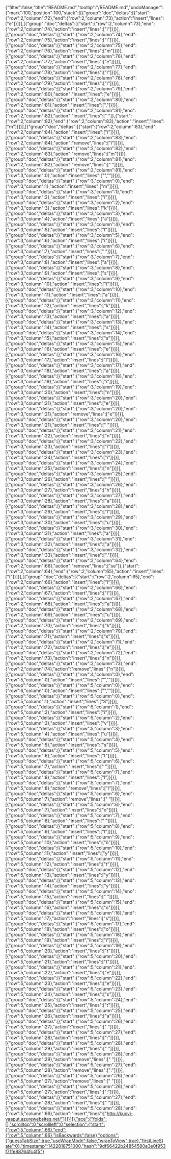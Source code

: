 {"filter":false,"title":"README.md","tooltip":"/README.md","undoManager":{"mark":100,"position":100,"stack":[[{"group":"doc","deltas":[{"start":{"row":2,"column":72},"end":{"row":2,"column":73},"action":"insert","lines":["e"]}]}],[{"group":"doc","deltas":[{"start":{"row":2,"column":73},"end":{"row":2,"column":74},"action":"insert","lines":["l"]}]}],[{"group":"doc","deltas":[{"start":{"row":2,"column":74},"end":{"row":2,"column":75},"action":"insert","lines":["i"]}]}],[{"group":"doc","deltas":[{"start":{"row":2,"column":75},"end":{"row":2,"column":76},"action":"insert","lines":["m"]}]}],[{"group":"doc","deltas":[{"start":{"row":2,"column":76},"end":{"row":2,"column":77},"action":"insert","lines":["e"]}]}],[{"group":"doc","deltas":[{"start":{"row":2,"column":77},"end":{"row":2,"column":78},"action":"insert","lines":["l"]}]}],[{"group":"doc","deltas":[{"start":{"row":2,"column":78},"end":{"row":2,"column":79},"action":"insert","lines":["l"]}]}],[{"group":"doc","deltas":[{"start":{"row":2,"column":79},"end":{"row":2,"column":80},"action":"insert","lines":["e"]}]}],[{"group":"doc","deltas":[{"start":{"row":2,"column":80},"end":{"row":2,"column":81},"action":"insert","lines":[","]}]}],[{"group":"doc","deltas":[{"start":{"row":2,"column":81},"end":{"row":2,"column":82},"action":"insert","lines":[" "]},{"start":{"row":2,"column":82},"end":{"row":2,"column":83},"action":"insert","lines":["m"]}]}],[{"group":"doc","deltas":[{"start":{"row":2,"column":83},"end":{"row":2,"column":84},"action":"insert","lines":["i"]}]}],[{"group":"doc","deltas":[{"start":{"row":2,"column":83},"end":{"row":2,"column":84},"action":"remove","lines":["i"]}]}],[{"group":"doc","deltas":[{"start":{"row":2,"column":82},"end":{"row":2,"column":83},"action":"remove","lines":["m"]}]}],[{"group":"doc","deltas":[{"start":{"row":2,"column":81},"end":{"row":2,"column":82},"action":"remove","lines":[" "]}]}],[{"group":"doc","deltas":[{"start":{"row":2,"column":81},"end":{"row":3,"column":0},"action":"insert","lines":["",""]}]}],[{"group":"doc","deltas":[{"start":{"row":3,"column":0},"end":{"row":3,"column":1},"action":"insert","lines":["m"]}]}],[{"group":"doc","deltas":[{"start":{"row":3,"column":1},"end":{"row":3,"column":2},"action":"insert","lines":["i"]}]}],[{"group":"doc","deltas":[{"start":{"row":3,"column":2},"end":{"row":3,"column":3},"action":"insert","lines":["k"]}]}],[{"group":"doc","deltas":[{"start":{"row":3,"column":3},"end":{"row":3,"column":4},"action":"insert","lines":["ä"]}]}],[{"group":"doc","deltas":[{"start":{"row":3,"column":4},"end":{"row":3,"column":5},"action":"insert","lines":["l"]}]}],[{"group":"doc","deltas":[{"start":{"row":3,"column":5},"end":{"row":3,"column":6},"action":"insert","lines":["i"]}]}],[{"group":"doc","deltas":[{"start":{"row":3,"column":6},"end":{"row":3,"column":7},"action":"insert","lines":[" "]}]}],[{"group":"doc","deltas":[{"start":{"row":3,"column":7},"end":{"row":3,"column":8},"action":"insert","lines":["a"]}]}],[{"group":"doc","deltas":[{"start":{"row":3,"column":8},"end":{"row":3,"column":9},"action":"insert","lines":["s"]}]}],[{"group":"doc","deltas":[{"start":{"row":3,"column":9},"end":{"row":3,"column":10},"action":"insert","lines":["i"]}]}],[{"group":"doc","deltas":[{"start":{"row":3,"column":10},"end":{"row":3,"column":11},"action":"insert","lines":["a"]}]}],[{"group":"doc","deltas":[{"start":{"row":3,"column":11},"end":{"row":3,"column":12},"action":"insert","lines":["k"]}]}],[{"group":"doc","deltas":[{"start":{"row":3,"column":12},"end":{"row":3,"column":13},"action":"insert","lines":["a"]}]}],[{"group":"doc","deltas":[{"start":{"row":3,"column":13},"end":{"row":3,"column":14},"action":"insert","lines":["s"]}]}],[{"group":"doc","deltas":[{"start":{"row":3,"column":14},"end":{"row":3,"column":15},"action":"insert","lines":["s"]}]}],[{"group":"doc","deltas":[{"start":{"row":3,"column":15},"end":{"row":3,"column":16},"action":"insert","lines":["e"]}]}],[{"group":"doc","deltas":[{"start":{"row":3,"column":16},"end":{"row":3,"column":17},"action":"insert","lines":["l"]}]}],[{"group":"doc","deltas":[{"start":{"row":3,"column":17},"end":{"row":3,"column":18},"action":"insert","lines":["a"]}]}],[{"group":"doc","deltas":[{"start":{"row":3,"column":18},"end":{"row":3,"column":19},"action":"insert","lines":["i"]}]}],[{"group":"doc","deltas":[{"start":{"row":3,"column":19},"end":{"row":3,"column":20},"action":"insert","lines":["n"]}]}],[{"group":"doc","deltas":[{"start":{"row":3,"column":20},"end":{"row":3,"column":21},"action":"insert","lines":["e"]}]}],[{"group":"doc","deltas":[{"start":{"row":3,"column":20},"end":{"row":3,"column":21},"action":"remove","lines":["e"]}]}],[{"group":"doc","deltas":[{"start":{"row":3,"column":20},"end":{"row":3,"column":21},"action":"insert","lines":[" "]}]}],[{"group":"doc","deltas":[{"start":{"row":3,"column":21},"end":{"row":3,"column":22},"action":"insert","lines":["n"]}]}],[{"group":"doc","deltas":[{"start":{"row":3,"column":22},"end":{"row":3,"column":23},"action":"insert","lines":["i"]}]}],[{"group":"doc","deltas":[{"start":{"row":3,"column":23},"end":{"row":3,"column":24},"action":"insert","lines":["i"]}]}],[{"group":"doc","deltas":[{"start":{"row":3,"column":24},"end":{"row":3,"column":25},"action":"insert","lines":["n"]}]}],[{"group":"doc","deltas":[{"start":{"row":3,"column":25},"end":{"row":3,"column":26},"action":"insert","lines":[" "]}]}],[{"group":"doc","deltas":[{"start":{"row":3,"column":26},"end":{"row":3,"column":27},"action":"insert","lines":["h"]}]}],[{"group":"doc","deltas":[{"start":{"row":3,"column":27},"end":{"row":3,"column":28},"action":"insert","lines":["a"]}]}],[{"group":"doc","deltas":[{"start":{"row":3,"column":28},"end":{"row":3,"column":29},"action":"insert","lines":["l"]}]}],[{"group":"doc","deltas":[{"start":{"row":3,"column":29},"end":{"row":3,"column":30},"action":"insert","lines":["u"]}]}],[{"group":"doc","deltas":[{"start":{"row":3,"column":30},"end":{"row":3,"column":31},"action":"insert","lines":["a"]}]}],[{"group":"doc","deltas":[{"start":{"row":3,"column":31},"end":{"row":3,"column":32},"action":"insert","lines":["a"]}]}],[{"group":"doc","deltas":[{"start":{"row":3,"column":32},"end":{"row":3,"column":33},"action":"insert","lines":["."]}]}],[{"group":"doc","deltas":[{"start":{"row":2,"column":64},"end":{"row":2,"column":66},"action":"remove","lines":["se"]},{"start":{"row":2,"column":64},"end":{"row":2,"column":65},"action":"insert","lines":["t"]}]}],[{"group":"doc","deltas":[{"start":{"row":2,"column":65},"end":{"row":2,"column":66},"action":"insert","lines":["i"]}]}],[{"group":"doc","deltas":[{"start":{"row":2,"column":66},"end":{"row":2,"column":67},"action":"insert","lines":["l"]}]}],[{"group":"doc","deltas":[{"start":{"row":2,"column":67},"end":{"row":2,"column":68},"action":"insert","lines":["a"]}]}],[{"group":"doc","deltas":[{"start":{"row":2,"column":68},"end":{"row":2,"column":69},"action":"insert","lines":["u"]}]}],[{"group":"doc","deltas":[{"start":{"row":2,"column":69},"end":{"row":2,"column":70},"action":"insert","lines":["k"]}]}],[{"group":"doc","deltas":[{"start":{"row":2,"column":70},"end":{"row":2,"column":71},"action":"insert","lines":["s"]}]}],[{"group":"doc","deltas":[{"start":{"row":2,"column":71},"end":{"row":2,"column":72},"action":"insert","lines":["e"]}]}],[{"group":"doc","deltas":[{"start":{"row":2,"column":72},"end":{"row":2,"column":73},"action":"insert","lines":["n"]}]}],[{"group":"doc","deltas":[{"start":{"row":2,"column":73},"end":{"row":2,"column":74},"action":"remove","lines":["n"]}]}],[{"group":"doc","deltas":[{"start":{"row":4,"column":0},"end":{"row":5,"column":0},"action":"insert","lines":["",""]}]}],[{"group":"doc","deltas":[{"start":{"row":5,"column":0},"end":{"row":6,"column":0},"action":"insert","lines":["",""]}]}],[{"group":"doc","deltas":[{"start":{"row":5,"column":0},"end":{"row":5,"column":1},"action":"insert","lines":["S"]}]}],[{"group":"doc","deltas":[{"start":{"row":5,"column":1},"end":{"row":5,"column":2},"action":"insert","lines":["i"]}]}],[{"group":"doc","deltas":[{"start":{"row":5,"column":2},"end":{"row":5,"column":3},"action":"insert","lines":["v"]}]}],[{"group":"doc","deltas":[{"start":{"row":5,"column":3},"end":{"row":5,"column":4},"action":"insert","lines":["u"]}]}],[{"group":"doc","deltas":[{"start":{"row":5,"column":4},"end":{"row":5,"column":5},"action":"insert","lines":["s"]}]}],[{"group":"doc","deltas":[{"start":{"row":5,"column":5},"end":{"row":5,"column":6},"action":"insert","lines":["t"]}]}],[{"group":"doc","deltas":[{"start":{"row":5,"column":6},"end":{"row":5,"column":7},"action":"insert","lines":[" "]}]}],[{"group":"doc","deltas":[{"start":{"row":5,"column":7},"end":{"row":5,"column":8},"action":"insert","lines":["l"]}]}],[{"group":"doc","deltas":[{"start":{"row":5,"column":7},"end":{"row":5,"column":8},"action":"remove","lines":["l"]}]}],[{"group":"doc","deltas":[{"start":{"row":5,"column":6},"end":{"row":5,"column":7},"action":"remove","lines":[" "]}]}],[{"group":"doc","deltas":[{"start":{"row":5,"column":6},"end":{"row":5,"column":7},"action":"insert","lines":["o"]}]}],[{"group":"doc","deltas":[{"start":{"row":5,"column":7},"end":{"row":5,"column":8},"action":"insert","lines":[" "]}]}],[{"group":"doc","deltas":[{"start":{"row":5,"column":8},"end":{"row":5,"column":9},"action":"insert","lines":["l"]}]}],[{"group":"doc","deltas":[{"start":{"row":5,"column":9},"end":{"row":5,"column":10},"action":"insert","lines":["ö"]}]}],[{"group":"doc","deltas":[{"start":{"row":5,"column":10},"end":{"row":5,"column":11},"action":"insert","lines":["y"]}]}],[{"group":"doc","deltas":[{"start":{"row":5,"column":11},"end":{"row":5,"column":12},"action":"insert","lines":["t"]}]}],[{"group":"doc","deltas":[{"start":{"row":5,"column":12},"end":{"row":5,"column":13},"action":"insert","lines":["y"]}]}],[{"group":"doc","deltas":[{"start":{"row":5,"column":13},"end":{"row":5,"column":14},"action":"insert","lines":["y"]}]}],[{"group":"doc","deltas":[{"start":{"row":5,"column":14},"end":{"row":5,"column":15},"action":"insert","lines":[" "]}]}],[{"group":"doc","deltas":[{"start":{"row":5,"column":15},"end":{"row":5,"column":16},"action":"insert","lines":["o"]}]}],[{"group":"doc","deltas":[{"start":{"row":5,"column":16},"end":{"row":5,"column":17},"action":"insert","lines":["s"]}]}],[{"group":"doc","deltas":[{"start":{"row":5,"column":17},"end":{"row":5,"column":18},"action":"insert","lines":["o"]}]}],[{"group":"doc","deltas":[{"start":{"row":5,"column":18},"end":{"row":5,"column":19},"action":"insert","lines":["i"]}]}],[{"group":"doc","deltas":[{"start":{"row":5,"column":19},"end":{"row":5,"column":20},"action":"insert","lines":["t"]}]}],[{"group":"doc","deltas":[{"start":{"row":5,"column":20},"end":{"row":5,"column":21},"action":"insert","lines":["t"]}]}],[{"group":"doc","deltas":[{"start":{"row":5,"column":21},"end":{"row":5,"column":22},"action":"insert","lines":["e"]}]}],[{"group":"doc","deltas":[{"start":{"row":5,"column":22},"end":{"row":5,"column":23},"action":"insert","lines":["e"]}]}],[{"group":"doc","deltas":[{"start":{"row":5,"column":23},"end":{"row":5,"column":24},"action":"insert","lines":["s"]}]}],[{"group":"doc","deltas":[{"start":{"row":5,"column":24},"end":{"row":5,"column":25},"action":"insert","lines":["t"]}]}],[{"group":"doc","deltas":[{"start":{"row":5,"column":25},"end":{"row":5,"column":26},"action":"insert","lines":["a"]}]}],[{"group":"doc","deltas":[{"start":{"row":5,"column":26},"end":{"row":5,"column":27},"action":"insert","lines":[" "]}]}],[{"group":"doc","deltas":[{"start":{"row":5,"column":27},"end":{"row":5,"column":28},"action":"insert","lines":[":"]}]}],[{"group":"doc","deltas":[{"start":{"row":5,"column":28},"end":{"row":5,"column":29},"action":"insert","lines":[" "]}]}],[{"group":"doc","deltas":[{"start":{"row":5,"column":28},"end":{"row":5,"column":29},"action":"remove","lines":[" "]}]}],[{"group":"doc","deltas":[{"start":{"row":5,"column":27},"end":{"row":5,"column":28},"action":"remove","lines":[":"]}]}],[{"group":"doc","deltas":[{"start":{"row":5,"column":26},"end":{"row":5,"column":27},"action":"remove","lines":[" "]}]}],[{"group":"doc","deltas":[{"start":{"row":5,"column":26},"end":{"row":5,"column":27},"action":"insert","lines":[":"]}]}],[{"group":"doc","deltas":[{"start":{"row":5,"column":27},"end":{"row":5,"column":28},"action":"insert","lines":[" "]}]}],[{"group":"doc","deltas":[{"start":{"row":5,"column":28},"end":{"row":5,"column":66},"action":"insert","lines":["http://kuovi-vaaput.azurewebsites.net/"]}]}]]},"ace":{"folds":[],"scrolltop":0,"scrollleft":0,"selection":{"start":{"row":5,"column":66},"end":{"row":5,"column":66},"isBackwards":false},"options":{"guessTabSize":true,"useWrapMode":false,"wrapToView":true},"firstLineState":0},"timestamp":1422818751000,"hash":"9df66422b24854580e3e0f953f71fe88764fc4f5"}